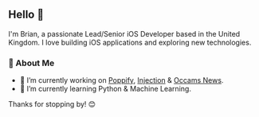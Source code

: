 ## Hello 👋 

I'm Brian, a passionate Lead/Senior iOS Developer based in the United Kingdom. I love building iOS applications and exploring new technologies.

### 🚀 About Me

- 🔭 I’m currently working on [Poppify](https://github.com/OccamsCode/Poppify), [Injection](https://github.com/OccamsCode/Injection) & [Occams News](https://github.com/OccamsCode/SampleCode).
- 🌱 I’m currently learning Python & Machine Learning.

Thanks for stopping by! 😊
